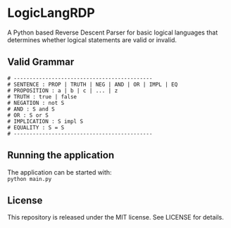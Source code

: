 # LogicLangRDP
A Python based Reverse Descent Parser for basic logical languages that determines whether logical statements are valid or invalid.

## Valid Grammar
```
# --------------------------------------------
# SENTENCE : PROP | TRUTH | NEG | AND | OR | IMPL | EQ
# PROPOSITION : a | b | c | ... | z
# TRUTH : true | false
# NEGATION : not S
# AND : S and S
# OR : S or S
# IMPLICATION : S impl S
# EQUALITY : S = S
# --------------------------------------------
```

## Running the application
The application can be started with:  
`python main.py`

## License

This repository is released under the MIT license. See LICENSE for details.
